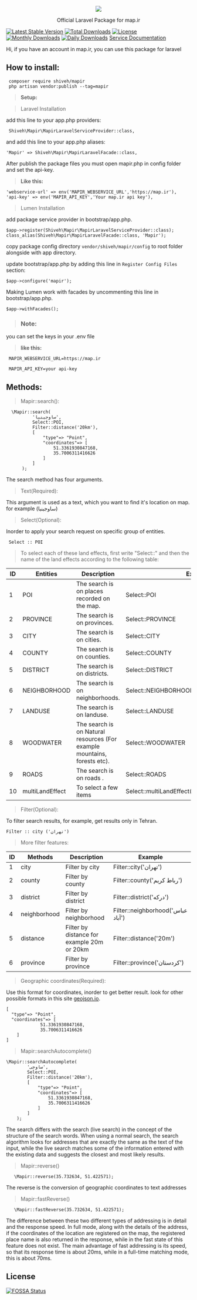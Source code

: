 <p align="center"><img src="https://support.map.ir/wp-content/uploads/2019/03/site-logo.png"></p>

<p align="center">Official Laravel Package for map.ir</p>

[![Latest Stable Version](https://poser.pugx.org/shiveh/mapir/v/stable)](https://packagist.org/packages/shiveh/mapir)
[![Total Downloads](https://poser.pugx.org/shiveh/mapir/downloads)](https://packagist.org/packages/shiveh/mapir)
[![License](https://poser.pugx.org/shiveh/mapir/license)](https://packagist.org/packages/shiveh/mapir)
[![Monthly Downloads](https://poser.pugx.org/shiveh/mapir/d/monthly)](https://packagist.org/packages/shiveh/mapir)
[![Daily Downloads](https://poser.pugx.org/shiveh/mapir/d/daily)](https://packagist.org/packages/shiveh/mapir)
<a align="center" href="https://corp.map.ir">Service Documentation </a>



Hi, if you have an account in map.ir, you can use this package for laravel

How to install:
----
   ```
    composer require shiveh/mapir 
    php artisan vendor:publish --tag=mapir
  ```

> **Setup:**
>

>Laravel Installation
>
 add this line to your app.php providers:
 ~~~
  Shiveh\Mapir\MapirLaravelServiceProvider::class,
 ~~~
 and add this line to your app.php aliases:
 ~~~ 
 'Mapir' => Shiveh\Mapir\MapirLaravelFacade::class,
~~~
After publish the package files you must open mapir.php in config folder and set the api-key.

> **Like this:**

	'webservice-url' => env('MAPIR_WEBSERVICE_URL','https://map.ir'),
	'api-key' => env('MAPIR_API_KEY','Your map.ir api key'),
> 
>Lumen Installation
 >
 add package service provider in bootstrap/app.php.
 ~~~
 $app->register(Shiveh\Mapir\MapirLaravelServiceProvider::class);
 class_alias(Shiveh\Mapir\MapirLaravelFacade::class, 'Mapir');
 ~~~
 copy package config directory `vendor/shiveh/mapir/config` to root folder alongside with app directory.
 
 update bootstrap/app.php by adding this line in `Register Config Files` section:
  ~~~
  $app->configure('mapir');
  ~~~
 
 Making Lumen work with facades by uncommenting this line in bootstrap/app.php.
 ~~~
 $app->withFacades();
 ~~~
>### Note:
>
you can set the keys  in your .env file

> **like this:**
~~~
 MAPIR_WEBSERVICE_URL=https://map.ir

 MAPIR_API_KEY=your api-key
~~~



Methods:
-------------

>Mapir::search():
 ~~~
   \Mapir::search(
           'ساوجینیا',
           Select::POI,
           Filter::distance('20km'),
           [
               "type"=> "Point",
               "coordinates"=> [
                   51.3361930847168,
                   35.7006311416626
               ]
           ]
       );
 ~~~
 The search method has four arguments.
 
  >Text(Required):
  >
  This argument is used as a text, which you want to find it's location on map. for example (ساوجینیا)
>Select(Optional):
>
 Inorder to apply your search request on specific group of entities.
~~~
 Select :: POI
 ~~~
 >To select each of these land effects, first write "Select::" and then the name of the land effects according to the following table:
 >
 | ID | Entities        | Description                                                              | Example                            |
 |----|-----------------|--------------------------------------------------------------------------|------------------------------------|
 | 1  | POI             | The search is on places recorded on the map.                  | Select::POI                        |
 | 2  | PROVINCE        | The search is on provinces.                                               | Select::PROVINCE                   |
 | 3  | CITY            | The search is on cities.                                                   | Select::CITY                       |
 | 4  | COUNTY          | The search is on counties.                                                 | Select::COUNTY                     |
 | 5  | DISTRICT        | The search is on districts.                                               | Select::DISTRICT                   |
 | 6  | NEIGHBORHOOD    | The search is on neighborhoods.                                           | Select::NEIGHBORHOOD               |
 | 7  | LANDUSE         | The search is on landuse.                                                | Select::LANDUSE                    |
 | 8  | WOODWATER       | The search is on Natural resources (For example mountains, forests etc). | Select::WOODWATER                  |
 | 9  | ROADS           | The search is on roads .                                                 | Select::ROADS                      |
 | 10 | multiLandEffect | To select a few items |                                  Select::multiLandEffect([Select::POI,Select::ROADS]) |

 >Filter(Optional):
 >
  To filter search results, for example, get results only in Tehran.
 ~~~
 Filter :: city ('تهران')
 ~~~
 >More filter features:
 >
 | ID | Methods      | Description                                | Example                     |
 |----|--------------|--------------------------------------------|-----------------------------|
 | 1  | city         | Filter by city                             | Filter::city('تهران')       |
 | 2  | county       | Filter by county                           | Filter::county('رباط کریم') |
 | 3  | district     | Filter by district                         | Filter::district('درکه')    |
 | 4  | neighborhood | Filter by neighborhood                     | Filter::neighborhood('عباس آباد')    |
 | 5  | distance     | Filter by distance for example 20m or 20km | Filter::distance('20m')     |
 | 6  | province     | Filter by province                         | Filter::province('کردستان') |
 > Geographic coordinates(Required):
 >
 Use this format for coordinates, inorder to get better result. 
 look for other possible formats in this site [geojson.io](http://geojson.io/).
~~~
[
  "type"=> "Point",
  "coordinates"=> [
             51.3361930847168,
             35.7006311416626
    ]
]
~~~ 
 
> Mapir::searchAutocomplete()
~~~
\Mapir::searchAutocomplete(
        'ساوجی',  
        Select::POI,
        Filter::distance('20km'),
        [
            "type"=> "Point",
            "coordinates"=> [
                51.3361930847168,
                35.7006311416626
            ]
        ]
    );
~~~
The search differs with the search (live search) in the concept of the structure of the search words. When using a normal search, the search algorithm looks for addresses that are exactly the same as the text of the input, while the live search matches some of the information entered with the existing data and suggests the closest and most likely results.
> Mapir::reverse()
~~~
   \Mapir::reverse(35.732634, 51.422571);
~~~
The reverse is the conversion of geographic coordinates to text addresses
> Mapir::fastReverse()

~~~
   \Mapir::fastReverse(35.732634, 51.422571);
~~~
The difference between these two different types of addressing is in detail and the response speed. In full mode, along with the details of the address, if the coordinates of the location are registered on the map, the registered place name is also returned in the response, while in the fast state of this feature does not exist.
The main advantage of fast addressing is its speed, so that its response time is about 20ms, while in a full-time matching mode, this is about 70ms.
## License
[![FOSSA Status]()]()
